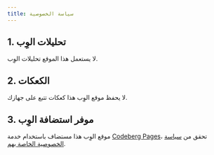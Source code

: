 ```yaml
---
title: سياسة الخصوصية
---
```

## 1. تحليلات الوِب

لا يستعمل هذا الموقع تحليلات الوِب.

## 2. الكعكات

لا يحفظ موقع الوِب هذا كعكات تتبع على جهازك.

## 3. موفر استضافة الوِب

موقع الوِب هذا مستضاف باستخدام خدمة [Codeberg Pages](https://codeberg.page)، تحقق من [سياسة الخصوصية الخاصة بهم](https://codeberg.org/Codeberg/org/src/branch/main/PrivacyPolicy.md).
